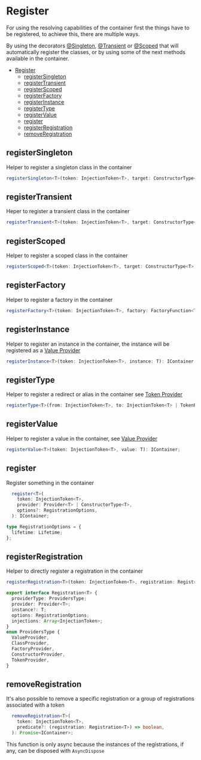 # Register

For using the resolving capabilities of the container first the things have to
be registered, to achieve this, there are multiple ways.

By using the decorators [@Singleton](02-decorators.md##singleton),
[@Transient](02-decorators.md##transient) or [@Scoped](02-decorators.md##scoped)
that will automatically register the classes, or by using some of the next
methods available in the container.

- [Register](#register)
  - [registerSingleton](#registersingleton)
  - [registerTransient](#registertransient)
  - [registerScoped](#registerscoped)
  - [registerFactory](#registerfactory)
  - [registerInstance](#registerinstance)
  - [registerType](#registertype)
  - [registerValue](#registervalue)
  - [register](#register-1)
  - [registerRegistration](#registerregistration)
  - [removeRegistration](#removeregistration)

## registerSingleton

Helper to register a singleton class in the container

```typescript
registerSingleton<T>(token: InjectionToken<T>, target: ConstructorType<T> | ClassProvider<T>, injections?: Array<InjectionToken>): IContainer;
```

## registerTransient

Heper to register a transient class in the container

```typescript
registerTransient<T>(token: InjectionToken<T>, target: ConstructorType<T> | ClassProvider<T>, injections?: Array<InjectionToken>): IContainer;
```

## registerScoped

Helper to register a scoped class in the container

```typescript
registerScoped<T>(token: InjectionToken<T>, target: ConstructorType<T> | ClassProvider<T>, injections?: Array<InjectionToken>): IContainer;
```

## registerFactory

Helper to register a factory in the container

```typescript
registerFactory<T>(token: InjectionToken<T>, factory: FactoryFunction<T>): IContainer;
```

## registerInstance

Helper to register an instance in the container, the instance will be registered
as a [Value Provider](03-container.md#value-provider)

```typescript
registerInstance<T>(token: InjectionToken<T>, instance: T): IContainer;
```

## registerType

Helper to register a redirect or alias in the container see
[Token Provider](03-container.md#token-provider)

```typescript
registerType<T>(from: InjectionToken<T>, to: InjectionToken<T> | TokenProvider<T>): IContainer;
```

## registerValue

Helper to register a value in the container, see
[Value Provider](03-container.md#value-provider)

```typescript
registerValue<T>(token: InjectionToken<T>, value: T): IContainer;
```

## register

Register something in the container

```typescript
  register<T>(
    token: InjectionToken<T>,
    provider: Provider<T> | ConstructorType<T>,
    options?: RegistrationOptions,
  ): IContainer;
```

```typescript
type RegistrationOptions = {
  lifetime: Lifetime;
};
```

## registerRegistration

Helper to directly register a registration in the container

```typescript
registerRegistration<T>(token: InjectionToken<T>, registration: Registration<T>): IContainer;
```

```typescript
export interface Registration<T> {
  providerType: ProvidersType;
  provider: Provider<T>;
  instance?: T;
  options: RegistrationOptions;
  injections: Array<InjectionToken>;
}
enum ProvidersType {
  ValueProvider,
  ClassProvider,
  FactoryProvider,
  ConstructorProvider,
  TokenProvider,
}
```

## removeRegistration

It's also possible to remove a specific registration or a group of registrations
associated with a token

```typescript
  removeRegistration<T>(
    token: InjectionToken<T>,
    predicate?: (registration: Registration<T>) => boolean,
  ): Promise<IContainer>;
```

This function is only async because the instances of the registrations, if any,
can be disposed with `AsyncDispose`
